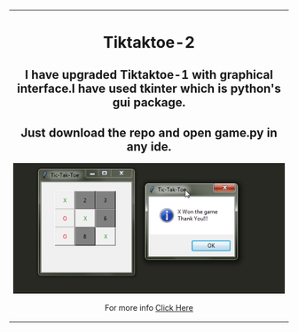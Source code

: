 <table align="center" border="0"><tr><td align="center" width="9999">

# Tiktaktoe-2
## I have upgraded Tiktaktoe-1 with graphical interface.I have used tkinter which is python's gui package.

## Just download the repo and open game.py in any ide.
![](game.png)


For more info [Click Here](info.md)
